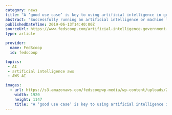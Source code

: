 ```yaml
---
category: news
title: "A ‘good use case’ is key to using artificial intelligence in government"
abstract: "Successfully running an artificial intelligence or machine learning project in government ... on a panel about modernizing using AI and ML at the AWS Public Sector Summit in Washington, D.C. Small, experimental and “hypothesis-driven” projects are ..."
publishedDateTime: 2019-06-13T14:40:00Z
sourceUrl: https://www.fedscoop.com/artificial-intelligence-government-aws-2019/
type: article

provider:
  name: FedScoop
  id: fedscoop

topics:
 - AI
 - artificial intelligence aws
 - AWS AI

images:
  - url: https://s3.amazonaws.com/fedscoopwp-media/wp-content/uploads/2018/06/04133926/GettyImages-964752252-copy.jpg
    width: 1920
    height: 1147
    title: "A ‘good use case’ is key to using artificial intelligence in government"
---
```


